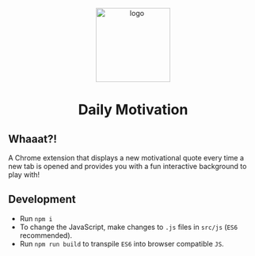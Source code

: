 <p align="center"><img src="https://raw.githubusercontent.com/AtaGowani/DailyMotivation/master/.github/logo.png" alt="logo" height="150px"></p>
<h1 align="center">Daily Motivation</h1>

## Whaaat?!

A Chrome extension that displays a new motivational quote every time a new tab is opened and provides you with a fun interactive background to play with!

## Development

* Run `npm i`
* To change the JavaScript, make changes to `.js` files in `src/js` (`ES6` recommended). 
* Run `npm run build` to transpile `ES6` into browser compatible `JS`.
